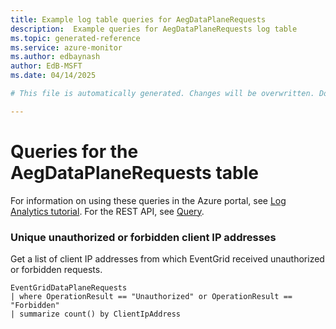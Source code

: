 ```yaml
---
title: Example log table queries for AegDataPlaneRequests
description:  Example queries for AegDataPlaneRequests log table
ms.topic: generated-reference
ms.service: azure-monitor
ms.author: edbaynash
author: EdB-MSFT
ms.date: 04/14/2025

# This file is automatically generated. Changes will be overwritten. Do not change this file directly. 

---
```


# Queries for the AegDataPlaneRequests table

For information on using these queries in the Azure portal, see [Log Analytics tutorial](/azure/azure-monitor/logs/log-analytics-tutorial). For the REST API, see [Query](/rest/api/loganalytics/query).


### Unique unauthorized or forbidden client IP addresses  


Get a list of client IP addresses from which EventGrid received unauthorized or forbidden requests.  

```query
EventGridDataPlaneRequests
| where OperationResult == "Unauthorized" or OperationResult == "Forbidden"
| summarize count() by ClientIpAddress
```

